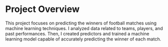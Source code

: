 # Project Overview

This project focuses on predicting the winners of football matches using machine learning techniques. I analyzed data related to teams, players, and past performances. Then, I created predictors and trained a machine learning model capable of accurately predicting the winner of each match.
